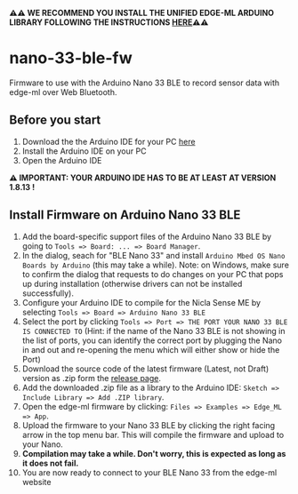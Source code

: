**⚠️⚠️ WE RECOMMEND YOU INSTALL THE UNIFIED EDGE-ML ARDUINO LIBRARY FOLLOWING THE INSTRUCTIONS [HERE](https://github.com/edge-ml/EdgeML-Arduino)⚠️⚠️**

# nano-33-ble-fw



Firmware to use with the Arduino Nano 33 BLE to record sensor data with edge-ml over Web Bluetooth.

## Before you start
1. Download the the Arduino IDE for your PC [here](https://www.arduino.cc/en/software)
2. Install the Arduino IDE on your PC
3. Open the Arduino IDE

**⚠️ IMPORTANT: YOUR ARDUINO IDE HAS TO BE AT LEAST AT VERSION 1.8.13 !**

## Install Firmware on Arduino Nano 33 BLE
1. Add the board-specific support files of the Arduino Nano 33 BLE by going to `Tools => Board: ... => Board Manager`. 
2. In the dialog, seach for "BLE Nano 33" and install `Arduino Mbed OS Nano Boards by Arduino` (this may take a while). 
Note: on Windows, make sure to confirm the dialog that requests to do changes on your PC that pops up during installation (otherwise drivers can not be installed successfully).
3. Configure your Arduino IDE to compile for the Nicla Sense ME by selecting ``Tools => Board => Arduino Nano 33 BLE``
4. Select the port by clicking `Tools => Port => THE PORT YOUR NANO 33 BLE IS CONNECTED TO` (Hint: if the name of the Nano 33 BLE is not showing in the list of ports, you can identify the correct port by plugging the Nano in and out and re-opening the menu which will either show or hide the Port)
5. Download the source code of the latest firmware (Latest, not Draft) version as .zip form the [release page](https://github.com/edge-ml/nano-33-ble-fw/releases).
6. Add the downloaded .zip file as a library to the Arduino IDE: `Sketch => Include Library => Add .ZIP library`.
7. Open the edge-ml firmware by clicking: `Files => Examples => Edge_ML => App`.
9. Upload the firmware to your Nano 33 BLE by clicking the right facing arrow in the top menu bar. This will compile the firmware and upload to your Nano. 
10. **Compilation may take a while. Don't worry, this is expected as long as it does not fail.**
11. You are now ready to connect to your BLE Nano 33 from the edge-ml website
